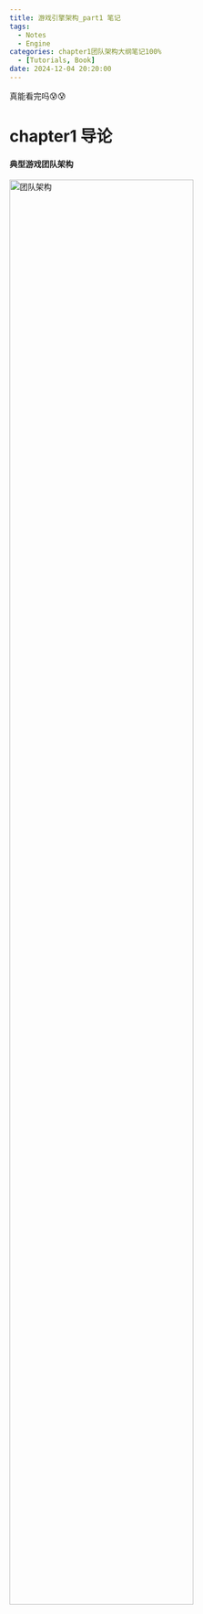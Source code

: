 ```yaml
---
title: 游戏引擎架构_part1 笔记 
tags: 
  - Notes
  - Engine
categories: chapter1团队架构大纲笔记100% 
  - [Tutorials, Book]
date: 2024-12-04 20:20:00
---
```


真能看完吗😰😰

<!-- more -->

# chapter1 导论

#### 典型游戏团队架构

<img src="https://pic-poivre.oss-cn-hangzhou.aliyuncs.com/pics/%E5%9B%A2%E9%98%9F%E6%9E%B6%E6%9E%84.png" alt="团队架构" style="width:80%;" />

